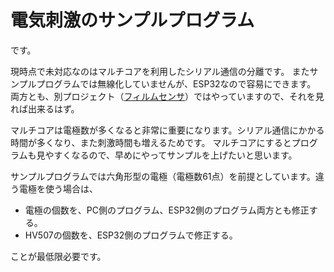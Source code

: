# 電気刺激のサンプルプログラム
です。

現時点で未対応なのはマルチコアを利用したシリアル通信の分離です。
またサンプルプログラムでは無線化していませんが、ESP32なので容易にできます。
両方とも、別プロジェクト（[フィルムセンサ](https://github.com/HiroyukiKajimoto/FilmTactileSensor)）ではやっていますので、それを見れば出来るはず。

マルチコアは電極数が多くなると非常に重要になります。シリアル通信にかかる時間が多くなり、また刺激時間も増えるためです。
マルチコアにするとプログラムも見やすくなるので、早めにやってサンプルを上げたいと思います。

サンプルプログラムでは六角形型の電極（電極数61点）を前提としています。違う電極を使う場合は、
* 電極の個数を、PC側のプログラム、ESP32側のプログラム両方とも修正する。
* HV507の個数を、ESP32側のプログラムで修正する。

ことが最低限必要です。
 
